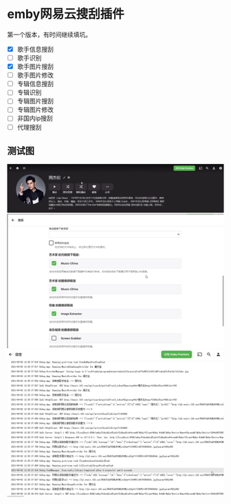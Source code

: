 # emby网易云搜刮插件

第一个版本，有时间继续填坑。

- [x] 歌手信息搜刮
- [ ] 歌手识别
- [x] 歌手图片搜刮
- [ ] 歌手图片修改
- [ ] 专辑信息搜刮
- [ ] 专辑识别
- [ ] 专辑图片搜刮
- [ ] 专辑图片修改
- [ ] 非国内ip搜刮
- [ ] 代理搜刮

## 测试图

![效果图](img/1.png)
![搜刮](img/2.png)
![调试](img/3.jpg)
